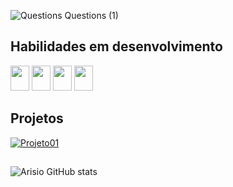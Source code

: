 ![Questions Questions (1)](https://github.com/arisioandradee/arisioandradee/assets/156484381/00ec45f8-1d81-4b28-b4c8-83fa7fb1a2d6)

## Habilidades em desenvolvimento
<span style="display: inline-block;">
    <img src="https://cdn.jsdelivr.net/gh/devicons/devicon@latest/icons/git/git-original.svg" width="30" height="40" />
</span>
<span style="display: inline-block; width: 30px; height: 40px;">
    <img src="https://cdn.jsdelivr.net/gh/devicons/devicon@latest/icons/postgresql/postgresql-original.svg" width="30" height="40" />
</span>
<span style="display: inline-block; width: 30px; height: 40px;">
    <img src="https://cdn.jsdelivr.net/gh/devicons/devicon@latest/icons/mysql/mysql-original.svg" width="30" height="40" />
</span>
<span style="display: inline-block;">
    <img src="https://cdn.jsdelivr.net/gh/devicons/devicon@latest/icons/python/python-original.svg" width="30" height="40" />
</span>

## Projetos
[![Projeto01](https://github.com/arisioandradee/arisioandradee/assets/156484381/98012aee-2c08-4c00-8003-d6c9619b71f2)](https://github.com/arisioandradee/Sistema-Apredizagem)



##
![Arisio GitHub stats](https://github-readme-stats.vercel.app/api?username=arisioandradee&show_icons=true&theme=transparent)
